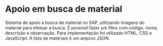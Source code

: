 # Apoio em busca de material

Sistema de apoio a busca de material no SAP, utilizando imagens do material para efetuar a busca. É possível fazer um filtro com código, nome, descrição e observação. Para implementação foi utilizado HTML, CSS e JavaScript. A lista de materiais é um arquivo JSON.